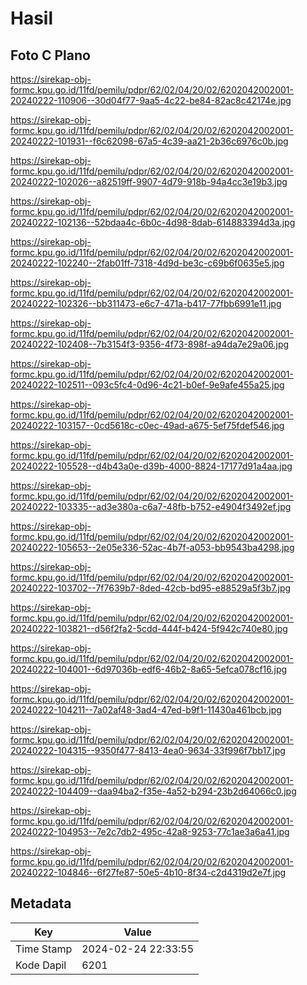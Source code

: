 # Hasil

## Foto C Plano

https://sirekap-obj-formc.kpu.go.id/11fd/pemilu/pdpr/62/02/04/20/02/6202042002001-20240222-110906--30d04f77-9aa5-4c22-be84-82ac8c42174e.jpg

https://sirekap-obj-formc.kpu.go.id/11fd/pemilu/pdpr/62/02/04/20/02/6202042002001-20240222-101931--f6c62098-67a5-4c39-aa21-2b36c6976c0b.jpg

https://sirekap-obj-formc.kpu.go.id/11fd/pemilu/pdpr/62/02/04/20/02/6202042002001-20240222-102026--a82519ff-9907-4d79-918b-94a4cc3e19b3.jpg

https://sirekap-obj-formc.kpu.go.id/11fd/pemilu/pdpr/62/02/04/20/02/6202042002001-20240222-102136--52bdaa4c-6b0c-4d98-8dab-614883394d3a.jpg

https://sirekap-obj-formc.kpu.go.id/11fd/pemilu/pdpr/62/02/04/20/02/6202042002001-20240222-102240--2fab01ff-7318-4d9d-be3c-c69b6f0635e5.jpg

https://sirekap-obj-formc.kpu.go.id/11fd/pemilu/pdpr/62/02/04/20/02/6202042002001-20240222-102326--bb311473-e6c7-471a-b417-77fbb6991e11.jpg

https://sirekap-obj-formc.kpu.go.id/11fd/pemilu/pdpr/62/02/04/20/02/6202042002001-20240222-102408--7b3154f3-9356-4f73-898f-a94da7e29a06.jpg

https://sirekap-obj-formc.kpu.go.id/11fd/pemilu/pdpr/62/02/04/20/02/6202042002001-20240222-102511--093c5fc4-0d96-4c21-b0ef-9e9afe455a25.jpg

https://sirekap-obj-formc.kpu.go.id/11fd/pemilu/pdpr/62/02/04/20/02/6202042002001-20240222-103157--0cd5618c-c0ec-49ad-a675-5ef75fdef546.jpg

https://sirekap-obj-formc.kpu.go.id/11fd/pemilu/pdpr/62/02/04/20/02/6202042002001-20240222-105528--d4b43a0e-d39b-4000-8824-17177d91a4aa.jpg

https://sirekap-obj-formc.kpu.go.id/11fd/pemilu/pdpr/62/02/04/20/02/6202042002001-20240222-103335--ad3e380a-c6a7-48fb-b752-e4904f3492ef.jpg

https://sirekap-obj-formc.kpu.go.id/11fd/pemilu/pdpr/62/02/04/20/02/6202042002001-20240222-105653--2e05e336-52ac-4b7f-a053-bb9543ba4298.jpg

https://sirekap-obj-formc.kpu.go.id/11fd/pemilu/pdpr/62/02/04/20/02/6202042002001-20240222-103702--7f7639b7-8ded-42cb-bd95-e88529a5f3b7.jpg

https://sirekap-obj-formc.kpu.go.id/11fd/pemilu/pdpr/62/02/04/20/02/6202042002001-20240222-103821--d56f2fa2-5cdd-444f-b424-5f942c740e80.jpg

https://sirekap-obj-formc.kpu.go.id/11fd/pemilu/pdpr/62/02/04/20/02/6202042002001-20240222-104001--6d97036b-edf6-46b2-8a65-5efca078cf16.jpg

https://sirekap-obj-formc.kpu.go.id/11fd/pemilu/pdpr/62/02/04/20/02/6202042002001-20240222-104211--7a02af48-3ad4-47ed-b9f1-11430a461bcb.jpg

https://sirekap-obj-formc.kpu.go.id/11fd/pemilu/pdpr/62/02/04/20/02/6202042002001-20240222-104315--9350f477-8413-4ea0-9634-33f996f7bb17.jpg

https://sirekap-obj-formc.kpu.go.id/11fd/pemilu/pdpr/62/02/04/20/02/6202042002001-20240222-104409--daa94ba2-f35e-4a52-b294-23b2d64066c0.jpg

https://sirekap-obj-formc.kpu.go.id/11fd/pemilu/pdpr/62/02/04/20/02/6202042002001-20240222-104953--7e2c7db2-495c-42a8-9253-77c1ae3a6a41.jpg

https://sirekap-obj-formc.kpu.go.id/11fd/pemilu/pdpr/62/02/04/20/02/6202042002001-20240222-104846--6f27fe87-50e5-4b10-8f34-c2d4319d2e7f.jpg


## Metadata

| Key        | Value               |
| ---------- | ------------------- |
| Time Stamp | 2024-02-24 22:33:55 |
| Kode Dapil | 6201                |



